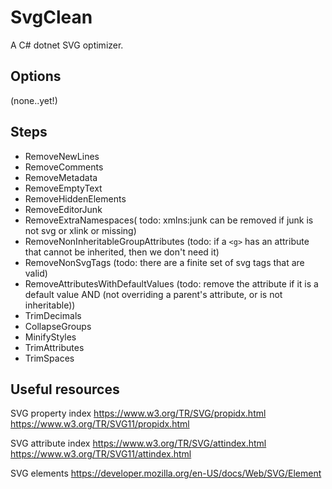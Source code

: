 # SvgClean

A C# dotnet SVG optimizer.

## Options

(none..yet!)

## Steps

- RemoveNewLines
- RemoveComments
- RemoveMetadata
- RemoveEmptyText
- RemoveHiddenElements
- RemoveEditorJunk
- RemoveExtraNamespaces( todo: xmlns:junk can be removed if junk is not svg or xlink or missing)
- RemoveNonInheritableGroupAttributes (todo: if a `<g>` has an attribute that cannot be inherited, then we don't need it)
- RemoveNonSvgTags (todo: there are a finite set of svg tags that are valid)
- RemoveAttributesWithDefaultValues (todo: remove the attribute if it is a default value AND (not overriding a parent's attribute, or is not inheritable))
- TrimDecimals
- CollapseGroups
- MinifyStyles
- TrimAttributes
- TrimSpaces

## Useful resources

SVG property index
https://www.w3.org/TR/SVG/propidx.html
https://www.w3.org/TR/SVG11/propidx.html

SVG attribute index
https://www.w3.org/TR/SVG/attindex.html
https://www.w3.org/TR/SVG11/attindex.html

SVG elements
https://developer.mozilla.org/en-US/docs/Web/SVG/Element
